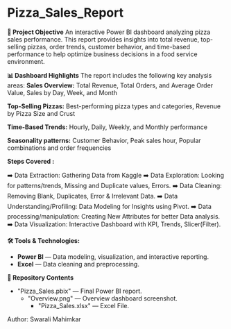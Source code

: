 # Pizza_Sales_Report
**📌 Project Objective**
An interactive Power BI dashboard analyzing pizza sales performance. This report provides insights into total revenue, top-selling pizzas, order trends, customer behavior, and time-based performance to help optimize business decisions in a food service environment.

**📊 Dashboard Highlights**
The report includes the following key analysis areas:
**Sales Overview:** Total Revenue, Total Orders, and Average Order Value, Sales by Day, Week, and Month

**Top-Selling Pizzas:** Best-performing pizza types and categories, Revenue by Pizza Size and Crust

**Time-Based Trends:** Hourly, Daily, Weekly, and Monthly performance

**Seasonality patterns:** Customer Behavior, Peak sales hour, Popular combinations and order frequencies

**Steps Covered :**

➡️ Data Extraction: Gathering Data from Kaggle
 ➡️ Data Exploration: Looking for patterns/trends, Missing and Duplicate values, Errors.
  ➡️ Data Cleaning: Removing Blank, Duplicates, Error & Irrelevant Data.
   ➡️ Data Understanding/Profiling: Data Modeling for Insights using Pivot.
    ➡️ Data processing/manipulation: Creating New Attributes for better Data analysis.
     ➡️ Data Visualization: Interactive Dashboard with KPI, Trends, Slicer(Filter).

**🛠 Tools & Technologies:**

  - **Power BI** — Data modeling, visualization, and interactive reporting.
   - **Excel** — Data cleaning and preprocessing.

**📂 Repository Contents**

  - "Pizza_Sales.pbix" — Final Power BI report.
    - "Overview.png" — Overview dashboard screenshot.
      - "Pizza_Sales.xlsx" — Excel File.

Author: Swarali Mahimkar
